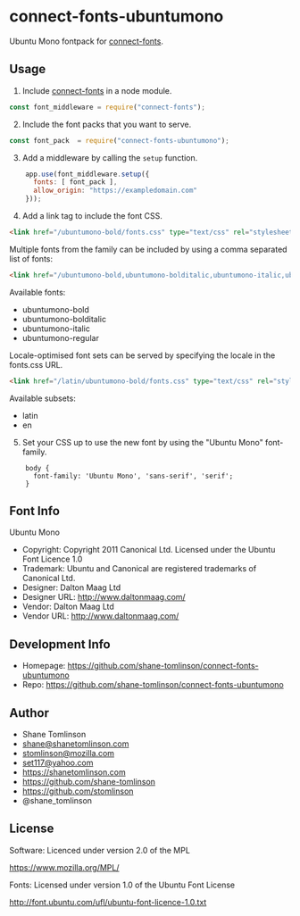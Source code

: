 # connect-fonts-ubuntumono

Ubuntu Mono fontpack for [connect-fonts](https://github.com/shane-tomlinson/connect-fonts).

## Usage

1. Include [connect-fonts](https://github.com/shane-tomlinson/connect-fonts) in a node module.
```js
const font_middleware = require("connect-fonts");
```

2. Include the font packs that you want to serve.
```js
const font_pack  = require("connect-fonts-ubuntumono");
```

3. Add a middleware by calling the `setup` function.
```js
    app.use(font_middleware.setup({
      fonts: [ font_pack ],
      allow_origin: "https://exampledomain.com"
    }));
```

4. Add a link tag to include the font CSS.
```html
<link href="/ubuntumono-bold/fonts.css" type="text/css" rel="stylesheet"/ >
```

Multiple fonts from the family can be included by using a comma separated list of fonts:
```html
<link href="/ubuntumono-bold,ubuntumono-bolditalic,ubuntumono-italic,ubuntumono-regular/fonts.css" type="text/css" rel="stylesheet"/ >
```

Available fonts:
* ubuntumono-bold
* ubuntumono-bolditalic
* ubuntumono-italic
* ubuntumono-regular

Locale-optimised font sets can be served by specifying the locale in the fonts.css URL.
```html
<link href="/latin/ubuntumono-bold/fonts.css" type="text/css" rel="stylesheet"/ >
```

Available subsets:
* latin
* en

5. Set your CSS up to use the new font by using the "Ubuntu Mono" font-family.
```
    body {
      font-family: 'Ubuntu Mono', 'sans-serif', 'serif';
    }
```

## Font Info
Ubuntu Mono

* Copyright: Copyright 2011 Canonical Ltd.  Licensed under the Ubuntu Font Licence 1.0
* Trademark: Ubuntu and Canonical are registered trademarks of Canonical Ltd.
* Designer: Dalton Maag Ltd
* Designer URL: http://www.daltonmaag.com/ 
* Vendor: Dalton Maag Ltd
* Vendor URL: http://www.daltonmaag.com/

## Development Info
* Homepage: https://github.com/shane-tomlinson/connect-fonts-ubuntumono
* Repo: https://github.com/shane-tomlinson/connect-fonts-ubuntumono

## Author
* Shane Tomlinson
* shane@shanetomlinson.com
* stomlinson@mozilla.com
* set117@yahoo.com
* https://shanetomlinson.com
* https://github.com/shane-tomlinson
* https://github.com/stomlinson
* @shane_tomlinson


## License

Software: Licenced under version 2.0 of the MPL

  https://www.mozilla.org/MPL/

Fonts: Licensed under version 1.0 of the Ubuntu Font License

  http://font.ubuntu.com/ufl/ubuntu-font-licence-1.0.txt

